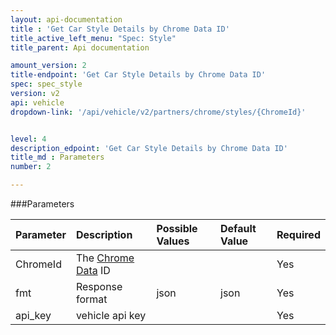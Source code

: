 ```yaml
---
layout: api-documentation
title : 'Get Car Style Details by Chrome Data ID'
title_active_left_menu: "Spec: Style"
title_parent: Api documentation

amount_version: 2
title-endpoint: 'Get Car Style Details by Chrome Data ID'
spec: spec_style
version: v2
api: vehicle
dropdown-link: '/api/vehicle/v2/partners/chrome/styles/{ChromeId}'


level: 4
description_edpoint: 'Get Car Style Details by Chrome Data ID'
title_md : Parameters
number: 2

---
```


###Parameters

| Parameter  | Description                           | Possible Values   | Default Value | Required |
|:-----------|:--------------------------------------|:----------------- |:------------- |:-------- |
| ChromeId	 | The [Chrome Data](http://www.chromedata.com) ID     	     |        |          | Yes       |
| fmt        | Response format                       | json              | json          | Yes      |
| api_key    | vehicle api key                       |                   |               | Yes      |